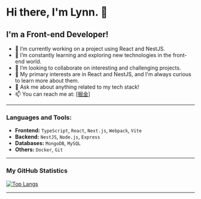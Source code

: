# Hi there, I'm Lynn. 👋

## I'm a Front-end Developer!

- 🔭 I’m currently working on a project using React and NestJS.
- 🌱 I’m constantly learning and exploring new technologies in the front-end world.
- 👯 I’m looking to collaborate on interesting and challenging projects.
- 🤔 My primary interests are in React and NestJS, and I'm always curious to learn more about them.
- 💬 Ask me about anything related to my tech stack!
- 📫 You can reach me at: [[掘金](https://juejin.cn/user/1063982988793629)]

---

### Languages and Tools:

- **Frontend:** `TypeScript`, `React`, `Next.js`, `Webpack`, `Vite`
- **Backend:** `NestJS`, `Node.js`, `Express`
- **Databases:** `MongoDB`, `MySQL`
- **Others:** `Docker`, `Git`

---

### My GitHub Statistics

[![Top Langs](https://github-readme-stats.vercel.app/api/top-langs/?username=Lin-PQ&layout=compact&theme=dark)](https://github.com/anuraghazra/github-readme-stats)

---
